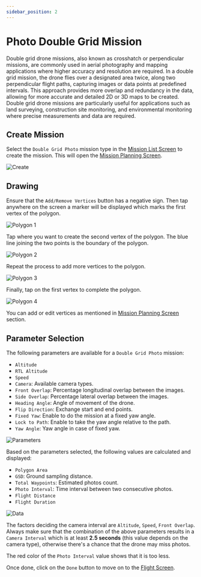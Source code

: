```yaml
---
sidebar_position: 2
---
```


# Photo Double Grid Mission

Double grid drone missions, also known as crosshatch or perpendicular missions, are commonly used in aerial photography
and mapping applications where higher accuracy and resolution are required. In a double grid mission, the drone flies
over a designated area twice, along two perpendicular flight paths, capturing images or data points at predefined
intervals. This approach provides more overlap and redundancy in the data, allowing for more accurate and detailed 2D or
3D maps to be created. Double grid drone missions are particularly useful for applications such as land surveying,
construction site monitoring, and environmental monitoring where precise measurements and data are required.


## Create Mission

Select the `Double Grid Photo` mission type in the [Mission List Screen](../overview/mission-list-screen.md) to create
the mission. This will open the [Mission Planning Screen](../overview/mission-planning-screen.md).

![Create](img/double-grid-photo-create.jpg)

## Drawing

Ensure that the `Add/Remove Vertices` button has a negative sign. Then tap anywhere on the screen a marker will be
displayed which marks the first vertex of the polygon.

![Polygon 1](img/double-grid-photo-polygon-1.jpg)

Tap where you want to create the second vertex of the polygon. The blue line joining the two points is the boundary of
the polygon.

![Polygon 2](img/double-grid-photo-polygon-2.jpg)

Repeat the process to add more vertices to the polygon.

![Polygon 3](img/double-grid-photo-polygon-3.jpg)

Finally, tap on the first vertex to complete the polygon.

![Polygon 4](img/double-grid-photo-polygon-4.jpg)

You can add or edit vertices as mentioned in [Mission Planning Screen](../overview/mission-list-screen.md) section.

## Parameter Selection

The following parameters are available for a `Double Grid Photo` mission:

- `Altitude`
- `RTL Altitude`
- `Speed`
- `Camera`: Available camera types.
- `Front Overlap`: Percentage longitudinal overlap between the images.
- `Side Overlap`: Percentage lateral overlap between the images.
- `Heading Angle`: Angle of movement of the drone.
- `Flip Direction`: Exchange start and end points.
- `Fixed Yaw`: Enable to do the mission at a fixed yaw angle.
- `Lock to Path`: Enable to take the yaw angle relative to the path.
- `Yaw Angle`: Yaw angle in case of fixed yaw.

![Parameters](img/double-grid-photo-params.jpg)

Based on the parameters selected, the following values are calculated and displayed:

- `Polygon Area`
- `GSD`: Ground sampling distance.
- `Total Waypoints`: Estimated photos count.
- `Photo Interval`: Time interval between two consecutive photos.
- `Flight Distance`
- `Flight Duration`

![Data](img/double-grid-photo-data.jpg)

The factors deciding the camera interval are `Altitude`, `Speed`, `Front Overlap`. Always make sure that the combination
of the above parameters results in a `Camera Interval` which is at least **2.5 seconds** (this value depends on the
camera type), otherwise there's a chance that the drone may miss photos.

The red color of the `Photo Interval` value shows that it is too less.

Once done, click on the `Done` button to move on to the [Flight Screen](../overview/flight-screen.md).
